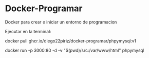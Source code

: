 # Docker-Programar
Docker para crear e iniciar un entorno de programacion

Ejecutar en la terminal: 

docker pull ghcr.io/diego22piriz/docker-programar/phpymysql:v1

docker run -p 3000:80 -d -v "$(pwd)/src:/var/www/html" phpymysql
